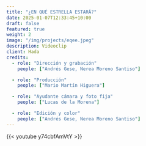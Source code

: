 ```yaml
---
title: "¿EN QUÉ ESTRELLA ESTARÁ?"
date: 2025-01-07T12:33:45+10:00
draft: false
featured: true
weight: 2
image: "/img/projects/eqee.jpeg"
description: Videoclip
client: Hada
credits:
  - role: "Dirección y grabación"
    people: ["Andrés Gese, Nerea Moreno Santiso"]

  - role: "Producción"
    people: ["Mario Martín Higuera"]

  - role: "Ayudante cámara y foto fija"
    people: ["Lucas de la Morena"]

  - role: "Edición y color"
    people: ["Andrés Gese, Nerea Moreno Santiso"]
---
```

{{< youtube y74cbfAmVtY >}}
